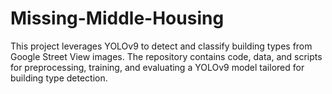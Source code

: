 # Missing-Middle-Housing
This project leverages YOLOv9 to detect and classify building types from Google Street View images. The repository contains code, data, and scripts for preprocessing, training, and evaluating a YOLOv9 model tailored for building type detection.
